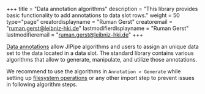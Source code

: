 +++
title = "Data annotation algorithms"
description = "This library provides basic functionality to add annotations to data slot rows."
weight = 50
type="page"
creatordisplayname = "Ruman Gerst"
creatoremail = "ruman.gerst@leibniz-hki.de"
lastmodifierdisplayname = "Ruman Gerst"
lastmodifieremail = "ruman.gerst@leibniz-hki.de"
+++

[Data annotations](/documentation/batch-pipelines) allow JIPipe algorithms and users to
assign an unique data set to the data located in a data slot. The standard library
contains various algorithms that allow to generate, manipulate, and utilize those
annotations.

We recommend to use the algorithms in `Annotation > Generate` while setting up
[filesystem operations](/documentation/standard-library/filesystem) or any other import step
to prevent issues in following algorithm steps.

